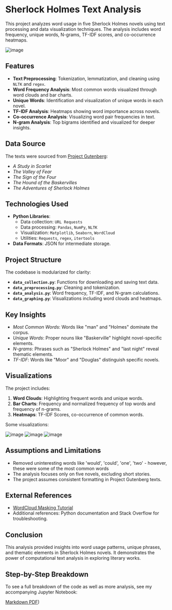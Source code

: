 # Sherlock Holmes Text Analysis

This project analyzes word usage in five Sherlock Holmes novels using text processing and data visualization techniques. The analysis includes word frequency, unique words, N-grams, TF-IDF scores, and co-occurrence heatmaps.

![image](https://github.com/user-attachments/assets/1ecdcaec-bd0b-418a-ae0b-49ff4b86adff)

## Features
- **Text Preprocessing**: Tokenization, lemmatization, and cleaning using `NLTK` and `regex`.
- **Word Frequency Analysis**: Most common words visualized through word clouds and bar charts.
- **Unique Words**: Identification and visualization of unique words in each novel.
- **TF-IDF Analysis**: Heatmaps showing word importance across novels.
- **Co-occurrence Analysis**: Visualizing word pair frequencies in text.
- **N-gram Analysis**: Top bigrams identified and visualized for deeper insights.

## Data Source
The texts were sourced from [Project Gutenberg](https://www.gutenberg.org):
- *A Study in Scarlet*
- *The Valley of Fear*
- *The Sign of the Four*
- *The Hound of the Baskervilles*
- *The Adventures of Sherlock Holmes*

## Technologies Used
- **Python Libraries**:
  - Data collection: `URL Requests`
  - Data processing: `Pandas`, `NumPy`, `NLTK`
  - Visualization: `Matplotlib`, `Seaborn`, `WordCloud`
  - Utilities: `Requests`, `regex`, `itertools`
- **Data Formats**: JSON for intermediate storage.

## Project Structure
The codebase is modularized for clarity:
- **`data_collection.py`**: Functions for downloading and saving text data.
- **`data_preprocessing.py`**: Cleaning and tokenization.
- **`data_analysis.py`**: Word frequency, TF-IDF, and N-gram calculations.
- **`data_graphing.py`**: Visualizations including word clouds and heatmaps.

## Key Insights
- *Most Common Words*: Words like "man" and "Holmes" dominate the corpus.
- *Unique Words*: Proper nouns like "Baskerville" highlight novel-specific elements.
- *N-grams*: Phrases such as "Sherlock Holmes" and "last night" reveal thematic elements.
- *TF-IDF*: Words like "Moor" and "Douglas" distinguish specific novels.

## Visualizations
The project includes:
1. **Word Clouds**: Highlighting frequent words and unique words.
2. **Bar Charts**: Frequency and normalized frequency of top words and frequency of n-grams.
3. **Heatmaps**: TF-IDF Scores, co-occurrence of common words.

Some visualizations:

![image](https://github.com/user-attachments/assets/b9025064-2045-4a29-a8ca-e59f09913795)
![image](https://github.com/user-attachments/assets/51103bbc-797a-4cff-9126-a5fa2d787a54)
![image](https://github.com/user-attachments/assets/f7d338f5-5a9f-4ed2-93e4-9f83b5a9059e)

## Assumptions and Limitations
- Removed uninteresting words like 'would', 'could', 'one', 'two' - however, these were some of the most common words
- The analysis focuses only on five novels, excluding short stories.
- The project assumes consistent formatting in Project Gutenberg texts.

## External References
- [WordCloud Masking Tutorial](https://medium.com/@m3redithw/wordclouds-with-python-c287887acc8b)
- Additional references: Python documentation and Stack Overflow for troubleshooting.

## Conclusion
This analysis provided insights into word usage patterns, unique phrases, and thematic elements in Sherlock Holmes novels. It demonstrates the power of computational text analysis in exploring literary works.

## Step-by-Step Breakdown
To see a full breakdown of the code as well as more analysis, see my accompanying Jupyter Notebook:

[Markdown PDF]([https://github.com/chayre/word_frequency_analysis/blob/main/jupyter_notebook.pdf))


